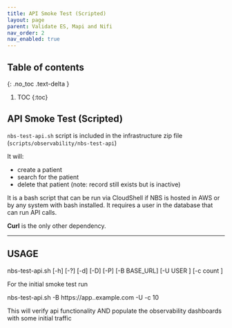 ```yaml
---
title: API Smoke Test (Scripted)
layout: page
parent: Validate ES, Mapi and Nifi
nav_order: 2
nav_enabled: true
---
```


## Table of contents
{: .no_toc .text-delta }

1. TOC
{:toc}

## API Smoke Test (Scripted)

`nbs-test-api.sh` script is included in the infrastructure zip file (`scripts/observability/nbs-test-api`)

It will:
- create a patient  
- search for the patient  
- delete that patient (note: record still exists but is inactive)  

It is a bash script that can be run via CloudShell if NBS is hosted in AWS or by any system with bash installed. It requires a user in the database that can run API calls.  

**Curl** is the only other dependency.

---

## USAGE

nbs-test-api.sh [-h] [-?] [-d] [-D] [-P] [-B BASE_URL] [-U USER ] [-c count ]

For the initial smoke test run

nbs-test-api.sh -B https://app.<site>.example.com -U <apiuser> -c 10

This will verify api functionality AND populate the observability dashboards with some initial traffic


